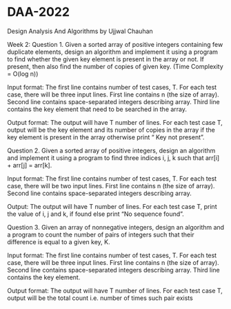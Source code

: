 # DAA-2022
Design Analysis And Algorithms by Ujjwal Chauhan

Week 2:
Question 1. 
   Given a sorted array of positive integers containing few duplicate elements, design an algorithm 
   and implement it using a program to find whether the given key element is present in the array or 
   not. If present, then also find the number of copies of given key. (Time Complexity = O(log n))
   
   Input format: The first line contains number of test cases, T. For each test case, there will be three 
   input lines. First line contains n (the size of array). Second line contains space-separated integers 
   describing array. Third line contains the key element that need to be searched in the array.

   Output format: The output will have T number of lines. For each test case T, output will be the key 
   element and its number of copies in the array if the key element is present in the array otherwise 
   print “ Key not present”. 
   
   
Question 2. 
   Given a sorted array of positive integers, design an algorithm and implement it using a program 
   to find three indices i, j, k such that arr[i] + arr[j] = arr[k]. 

   Input format: The first line contains number of test cases, T. For each test case, there will be two 
   input lines. First line contains n (the size of array). Second line contains space-separated integers 
   describing array.
   
   Output: The output will have T number of lines. For each test case T, print the value of i, j and k, if 
   found else print “No sequence found”.

   
Question 3.
   Given an array of nonnegative integers, design an algorithm and a program to count the number 
   of pairs of integers such that their difference is equal to a given key, K. 
   
   Input format: The first line contains number of test cases, T. For each test case, there will be three 
   input lines. First line contains n (the size of array). Second line contains space-separated integers 
   describing array. Third line contains the key element.
   
   Output format: The output will have T number of lines. For each test case T, output will be the total 
   count i.e. number of times such pair exists

